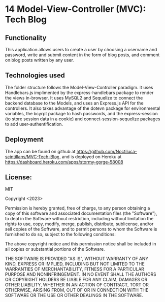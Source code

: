 # 14 Model-View-Controller (MVC): Tech Blog

## Functionality

This application allows users to create a user by choosing a username and password, write and submit content in the form of blog posts, and comment on blog posts written by any user.

## Technologies used

The folder structure follows the Model-View-Controller paradigm. It uses Handlebars.js implimented by the express-handlebars package to render the views in-browser. It uses MySQL2 and Sequelize to connect the backend database to the Models, and uses an Express.js API for the controllers. It also takes advantage of the dotevn package for environmental variables, the bcyrpt package to hash passwords, and the express-session (to store session data in a cookie) and connect-session-sequelize packages to add user-authentification.

## Deployment

The app can be found on github at https://github.com/Noctiluca-scintillans/MVC-Tech-Blog,
and is deployed on Heroku at https://dashboard.heroku.com/apps/stormy-gorge-58008

## License:

MIT

Copyright <2023>

Permission is hereby granted, free of charge, to any person obtaining a copy of this software and associated documentation files (the "Software"), to deal in the Software without restriction, including without limitation the rights to use, copy, modify, merge, publish, distribute, sublicense, and/or sell copies of the Software, and to permit persons to whom the Software is furnished to do so, subject to the following conditions:

The above copyright notice and this permission notice shall be included in all copies or substantial portions of the Software.

THE SOFTWARE IS PROVIDED "AS IS", WITHOUT WARRANTY OF ANY KIND, EXPRESS OR IMPLIED, INCLUDING BUT NOT LIMITED TO THE WARRANTIES OF MERCHANTABILITY, FITNESS FOR A PARTICULAR PURPOSE AND NONINFRINGEMENT. IN NO EVENT SHALL THE AUTHORS OR COPYRIGHT HOLDERS BE LIABLE FOR ANY CLAIM, DAMAGES OR OTHER LIABILITY, WHETHER IN AN ACTION OF CONTRACT, TORT OR OTHERWISE, ARISING FROM, OUT OF OR IN CONNECTION WITH THE SOFTWARE OR THE USE OR OTHER DEALINGS IN THE SOFTWARE.
